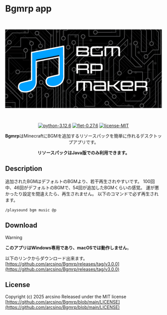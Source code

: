 # Bgmrp app
<div align="center">
    <br>
        <p>
        <img src="https://raw.githubusercontent.com/arcsino/Bgmrp/main/src/assets/images/wp.png" width="600" alt="Bgmrp">
        </p>
    <br>
    <p>
        <a href="https://www.python.org/downloads/release/python-3126/" target="_blank" rel="noopener noreferrer"><img src="https://img.shields.io/badge/python-3.12.6-blue" alt="python-3.12.6"></a>
        <a href="https://flet.dev/" target="_blank" rel="noopener noreferrer"><img src="https://img.shields.io/badge/flet-0.27.6-ff1463" alt="flet-0.27.6"></a>
        <a href="#" target="_blank" rel="noopener noreferrer"><img src="https://img.shields.io/badge/license-MIT-green" alt="license-MIT"></a>
    </p>
    <p><b>Bgmrp</b>はMinecraftにBGMを追加するリソースパックを簡単に作れるデスクトップアプリです。</p>
    <p><b>リソースパックはJava版でのみ利用できます。</b></p>
</div>

## Description
追加されたBGMはデフォルトのBGMより、若干再生されやすいです。
100回中、46回がデフォルトのBGMで、54回が追加したBGMくらいの感覚。
運が悪かったり設定を間違えたら、再生されません。
以下のコマンドで必ず再生されます。
```
/playsound bgm music @p
```

## Download
> [!WARNING]
> <b>このアプリはWindows専用であり、macOSでは動作しません</b>。

以下のリンクからダウンロード出来ます。<br>
[https://github.com/arcsino/Bgmrp/releases/tag/v3.0.0](https://github.com/arcsino/Bgmrp/releases/tag/v3.0.0)

## License
Copyright (c) 2025 arcsino
Released under the MIT license<br>
[https://github.com/arcsino/Bgmrp/blob/main/LICENSE](https://github.com/arcsino/Bgmrp/blob/main/LICENSE)
